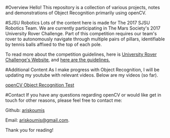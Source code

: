 #Overview
Hello! This repository is a collection of various projects, notes and demonstrations of Object Recognition primarily using openCV.

#SJSU Robotics
Lots of the content here is made for The 2017 SJSU Robotics Team. We are currently participating in The Mars Society's 2017 University Rover Challenge. Part of this competition requires our team's rover to autonomously navigate through multiple pairs of pillars, identifiable by tennis balls affixed to the top of each pole.

To read more about the competition guidelines, here is [University Rover Challenge's Website](http://urc.marssociety.org/), and [here are the guidelines.](https://7aec5dcb-a-3f6a8980-s-sites.googlegroups.com/a/marssociety.org/urc/files/University%20Rover%20Challenge%20Rules%202017.pdf?attachauth=ANoY7crOnzmieDMKr6WQ1NkGf9MYWuoh56TK9FMJ8qHZgArp216UtmjiUb0eObRjiZ4fyKQ2OhUdNBAVIaNm5klPQIJuV4iH9ew_Wxd-etJanF9lx1KXRHX0c84J5xWUM9RZ_Zsms5tDefxjeDnloX4P2WK0InDF4iGrLdOfF4zwV5jQMVvdFK1-SouO29VLdskRSZ5Bb3zq734CT28zt_AkWB8AiiVeETgMXC9ESg0pJ_cdlTVzF92zx30qIPt3fRN4o8Rg2pCZ&attredirects=0)

#Additional Content
As I make progress with Object Recognition, I will be updating my youtube with relevant videos. Below are my videos (so far).

[openCV Object Recognition Test ](https://www.youtube.com/watch?v=HxGDDj41RXY)

#Contact
If you have any questions regarding openCV or would like get in touch for other reasons, please feel free to contact me:

Github: [ariskoumis](http://github.com/ariskoumis)

Email: <a href="mailto:ariskoumis@gmail.com">ariskoumis@gmail.com</a>.

Thank you for reading!
